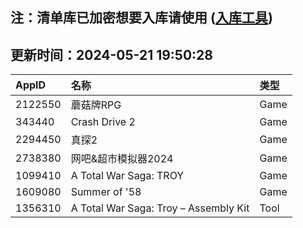 ## 注：清单库已加密想要入库请使用 ([入库工具](https://github.com/BlankTMing/ManifestAutoUpdate/releases))

## 更新时间：2024-05-21 19:50:28
| AppID | 名称 | 类型  |
| :-------------------- | :----------------------------- | :----------- |
| 2122550 | 蘑菇牌RPG| Game |
| 343440 | Crash Drive 2| Game |
| 2294450 | 真探2| Game |
| 2738380 | 网吧&超市模拟器2024| Game |
| 1099410 | A Total War Saga: TROY| Game |
| 1609080 | Summer of '58| Game |
| 1356310 | A Total War Saga: Troy – Assembly Kit| Tool |

